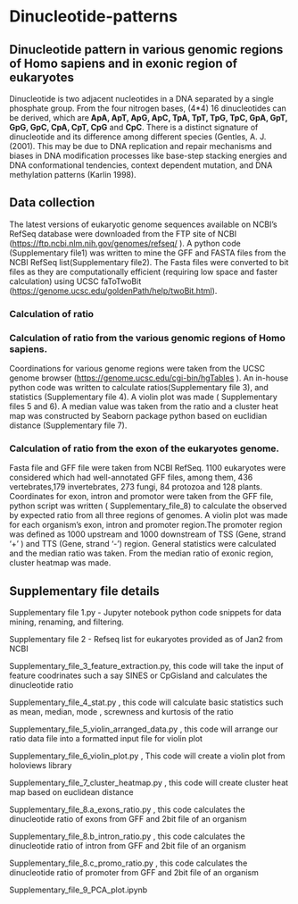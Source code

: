 # Dinucleotide-patterns
## Dinucleotide pattern in various genomic regions of Homo sapiens and in exonic region of eukaryotes

Dinucleotide is two adjacent nucleotides in a DNA separated by a single phosphate group. From the four nitrogen bases, (4*4) 16 dinucleotides can be derived, which are<b> ApA,  ApT, ApG, ApC, TpA, TpT, TpG, TpC, GpA, GpT, GpG, GpC, CpA, CpT, CpG</b> and <b>CpC</b>. There is a distinct signature of dinucleotide and its difference among different species (Gentles, A. J. (2001). This may be due to DNA replication and repair mechanisms and biases in DNA modification processes like base-step stacking energies and DNA conformational tendencies, context dependent mutation, and DNA methylation patterns (Karlin 1998).





<h2>Data collection</h2>
 
The latest versions of eukaryotic genome sequences available on NCBI’s RefSeq database were downloaded from the FTP site of NCBI (https://ftp.ncbi.nlm.nih.gov/genomes/refseq/ ). A python code (Supplementary file1) was written to mine the GFF and  FASTA files from the NCBI RefSeq list(Supplementary file2). The Fasta files were converted to bit files as they are computationally efficient (requiring low space and faster calculation) using UCSC faToTwoBit (https://genome.ucsc.edu/goldenPath/help/twoBit.html). 
 
<h3>Calculation of ratio</h3>
 
<h3>Calculation of ratio from the various genomic regions of Homo sapiens.</h3>
 
Coordinations for various genome regions were taken from the UCSC genome browser (https://genome.ucsc.edu/cgi-bin/hgTables ). An in-house python code was written to calculate ratios(Supplementary file 3), and statistics (Supplementary file 4). A violin plot was made ( Supplementary files 5 and 6).  A median value was taken from the ratio and a cluster heat map was constructed by Seaborn package python based on euclidian distance (Supplementary file 7).   
 
 
<h3>Calculation of ratio from the exon  of the eukaryotes genome.</h3>
 
Fasta file and GFF file were taken from NCBI RefSeq. 1100 eukaryotes were considered which had well-annotated GFF files,  among them, 436 vertebrates,179 invertebrates, 273 fungi,  84 protozoa and 128 plants.
Coordinates for exon, intron and promotor were taken from the GFF file, python script was written ( Supplementary_file_8) to calculate the observed by expected ratio from all three regions of genomes. A violin plot was made for each organism’s exon, intron and promoter region.The promoter region was defined as 1000 upstream and 1000 downstream of TSS  (Gene, strand ‘+’ ) and TTS (Gene, strand ‘-’) region. General statistics were calculated and the median ratio was taken. From the median ratio of exonic region, cluster heatmap was made.

## Supplementary file details  
 <p>Supplementary file 1.py - Jupyter notebook python code snippets for data mining, renaming, and filtering. </p> 
<p>Supplementary file 2 - Refseq list  for eukaryotes provided as of Jan2  from NCBI</p>
<p>Supplementary_file_3_feature_extraction.py,  this code will take the input of feature coodrinates such a say SINES or CpGisland and calculates the dinucleotide ratio </p>
<p>Supplementary_file_4_stat.py  , this code will calculate basic statistics such as mean, median, mode , screwness and kurtosis of the ratio</p>
<p>Supplementary_file_5_violin_arranged_data.py , this code will arrange our ratio data file into a formatted input file for violin plot</p>
<p>Supplementary_file_6_violin_plot.py ,  This code will create a violin plot from holoviews library  </p>
<p>Supplementary_file_7_cluster_heatmap.py , this code will create cluster heat map based on euclidean distance </p>
<p>Supplementary_file_8.a_exons_ratio.py , this code calculates the dinucleotide ratio of exons from GFF and 2bit file of an organism </p>
<p>Supplementary_file_8.b_intron_ratio.py , this code calculates the dinucleotide ratio of intron  from GFF and 2bit file of an organism</p>
<p>Supplementary_file_8.c_promo_ratio.py  , this code calculates the dinucleotide ratio of promoter from GFF and 2bit file of an organism </p>
<p>Supplementary_file_9_PCA_plot.ipynb</p>
